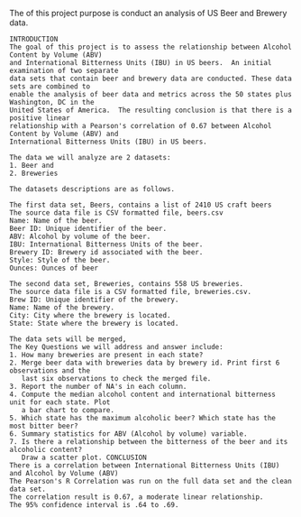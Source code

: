 The of this project purpose is conduct an analysis of US Beer and Brewery data.
    
    INTRODUCTION
    The goal of this project is to assess the relationship between Alcohol Content by Volume (ABV)
    and International Bitterness Units (IBU) in US beers.  An initial examination of two separate
    data sets that contain beer and brewery data are conducted. These data sets are combined to
    enable the analysis of beer data and metrics across the 50 states plus Washington, DC in the
    United States of America.  The resulting conclusion is that there is a positive linear
    relationship with a Pearson's correlation of 0.67 between Alcohol Content by Volume (ABV) and
    International Bitterness Units (IBU) in US beers.

    The data we will analyze are 2 datasets: 
    1. Beer and 
    2. Breweries
    
    The datasets descriptions are as follows.
    
    The first data set, Beers, contains a list of 2410 US craft beers
    The source data file is CSV formatted file, beers.csv
    Name: Name of the beer.
    Beer ID: Unique identifier of the beer.
    ABV: Alcohol by volume of the beer.
    IBU: International Bitterness Units of the beer.
    Brewery ID: Brewery id associated with the beer.
    Style: Style of the beer.
    Ounces: Ounces of beer

    The second data set, Breweries, contains 558 US breweries.
    The source data file is a CSV formatted file, breweries.csv. 
    Brew ID: Unique identifier of the brewery.
    Name: Name of the brewery.
    City: City where the brewery is located.
    State: State where the brewery is located.
    
    The data sets will be merged,
    The Key Questions we will address and answer include:
    1. How many breweries are present in each state?
    2. Merge beer data with breweries data by brewery id. Print first 6 observations and the
       last six observations to check the merged file.
    3. Report the number of NA's in each column.
    4. Compute the median alcohol content and international bitterness unit for each state. Plot
       a bar chart to compare.
    5. Which state has the maximum alcoholic beer? Which state has the most bitter beer?
    6. Summary statistics for ABV (Alcohol by volume) variable.
    7. Is there a relationship between the bitterness of the beer and its alcoholic content? 
       Draw a scatter plot. CONCLUSION
    There is a correlation between International Bitterness Units (IBU) and Alcohol by Volume (ABV)
    The Pearson's R Correlation was run on the full data set and the clean data set.
    The correlation result is 0.67, a moderate linear relationship.
    The 95% confidence interval is .64 to .69.